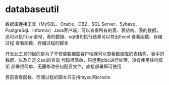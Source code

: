 # databaseutil
数据库连接工具（MySQL、Oracle、DB2、SQL Server、Sybase、PostgreSql、Informix）Java客户端，可以查看所有的表、表结构、表的数据，还可以执行sql语句，表的数据、sql语句执行结果可以导出Excel
查看函数、存储过程
查看函数、存储过程的脚本

开发此工具的目的是为了不安装数据库客户端就可以查看数据库的表结构、表中的数据、以及自定义sql的查询
代码很简单，只运用jdbc进行处理，没有使用任何框架
部署很简单，无需修改任何配置文件，直接部署即可使用


目前查看函数、存储过程的脚本只支持mysql和oracle

